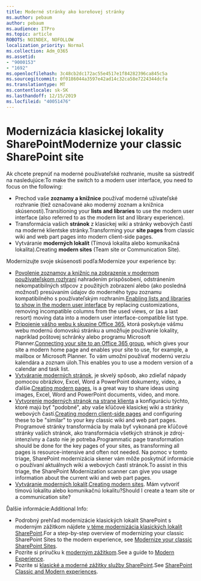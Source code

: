 ```yaml
---
title: Moderné stránky ako koreňovej stránky
ms.author: pebaum
author: pebaum
ms.audience: ITPro
ms.topic: article
ROBOTS: NOINDEX, NOFOLLOW
localization_priority: Normal
ms.collection: Adm_O365
ms.assetid:
- "9000153"
- "1692"
ms.openlocfilehash: 3c48cb2dc172ac55e4517e1f84282396ca845c5a
ms.sourcegitcommit: 0f0186044a3597e42ad14c32ca58e7224344dcfa
ms.translationtype: MT
ms.contentlocale: sk-SK
ms.lasthandoff: 12/15/2019
ms.locfileid: "40051476"
---
```

# <a name="modernize-your-classic-sharepoint-site"></a><span data-ttu-id="f7394-102">Modernizácia klasickej lokality SharePoint</span><span class="sxs-lookup"><span data-stu-id="f7394-102">Modernize your classic SharePoint site</span></span>

<span data-ttu-id="f7394-103">Ak chcete prepnúť na moderné používateľské rozhranie, musíte sa sústrediť na nasledujúce:</span><span class="sxs-lookup"><span data-stu-id="f7394-103">To make the switch to a modern user interface, you need to focus on the following:</span></span>

- <span data-ttu-id="f7394-104">Prechod vaše **zoznamy a knižnice** používať moderné užívateľské rozhranie (tiež označované ako moderný zoznam a knižnica skúsenosti).</span><span class="sxs-lookup"><span data-stu-id="f7394-104">Transitioning your **lists and libraries** to use the modern user interface (also referred to as the modern list and library experience).</span></span>
- <span data-ttu-id="f7394-105">Transformácia vašich **stránok** z klasickej wiki a stránky webových častí na moderné klientske stránky.</span><span class="sxs-lookup"><span data-stu-id="f7394-105">Transforming your **site pages** from classic wiki and web part pages into modern client-side pages.</span></span>
- <span data-ttu-id="f7394-106">Vytváranie **moderných lokalít** (Tímová lokalita alebo komunikačná lokalita).</span><span class="sxs-lookup"><span data-stu-id="f7394-106">Creating **modern sites** (Team site or Communication Site).</span></span>

<span data-ttu-id="f7394-107">Modernizujte svoje skúsenosti podľa:</span><span class="sxs-lookup"><span data-stu-id="f7394-107">Modernize your experience by:</span></span>
- <span data-ttu-id="f7394-108">[Povolenie zoznamov a knižníc na zobrazenie v modernom používateľskom rozhraní](https://docs.microsoft.com/sharepoint/dev/transform/modernize-userinterface-lists-and-libraries) nahradením prispôsobení, odstránením nekompatibilných stĺpcov z použitých zobrazení alebo (ako posledná možnosť) presúvaním údajov do moderného typu zoznamu kompatibilného s používateľským rozhraním.</span><span class="sxs-lookup"><span data-stu-id="f7394-108">[Enabling lists and libraries to show in the modern user interface](https://docs.microsoft.com/sharepoint/dev/transform/modernize-userinterface-lists-and-libraries) by replacing customizations, removing incompatible columns from the used views, or (as a last resort) moving data into a modern user interface-compatible list type.</span></span>
- <span data-ttu-id="f7394-109">[Pripojenie vášho webu k skupine Office 365](https://docs.microsoft.com/sharepoint/dev/transform/modernize-connect-to-office365-group), ktorá poskytuje vášmu webu modernú domovskú stránku a umožňuje používanie lokality, napríklad poštovej schránky alebo programu Microsoft Planner.</span><span class="sxs-lookup"><span data-stu-id="f7394-109">[Connecting your site to an Office 365 group](https://docs.microsoft.com/sharepoint/dev/transform/modernize-connect-to-office365-group), which gives your site a modern home page and enables your site to use, for example, a mailbox or Microsoft Planner.</span></span> <span data-ttu-id="f7394-110">To vám umožní používať modernú verziu kalendára a zoznam úloh.</span><span class="sxs-lookup"><span data-stu-id="f7394-110">This enables you to use a modern version of a calendar and task list.</span></span>
- <span data-ttu-id="f7394-111">[Vytváranie moderných stránok](https://support.office.com/article/create-and-use-modern-pages-on-a-sharepoint-site-b3d46deb-27a6-4b1e-87b8-df851e503dec), je skvelý spôsob, ako zdieľať nápady pomocou obrázkov, Excel, Word a PowerPoint dokumenty, video, a ďalšie.</span><span class="sxs-lookup"><span data-stu-id="f7394-111">[Creating modern pages](https://support.office.com/article/create-and-use-modern-pages-on-a-sharepoint-site-b3d46deb-27a6-4b1e-87b8-df851e503dec), is a great way to share ideas using images, Excel, Word and PowerPoint documents, video, and more.</span></span>
- <span data-ttu-id="f7394-112">[Vytvorenie moderných stránok na strane klienta](https://docs.microsoft.com/sharepoint/dev/transform/modernize-userinterface-site-pages) a konfiguráciu týchto, ktoré majú byť "podobné", aby vaše kľúčové klasickej wiki a stránky webových častí.</span><span class="sxs-lookup"><span data-stu-id="f7394-112">[Creating modern client-side pages](https://docs.microsoft.com/sharepoint/dev/transform/modernize-userinterface-site-pages) and configuring these to be "similar" to your key classic wiki and web part pages.</span></span> <span data-ttu-id="f7394-113">Programové stránky transformácia by mala byť vykonaná pre kľúčové stránky vašich stránok, ako transformácia všetkých stránok je zdroj-intenzívny a často nie je potreba.</span><span class="sxs-lookup"><span data-stu-id="f7394-113">Programmatic page transformation should be done for the key pages of your sites, as transforming all pages is resource-intensive and often not needed.</span></span> <span data-ttu-id="f7394-114">Na pomoc v tomto triage, SharePoint modernizácia skener vám môže poskytnúť informácie o používaní aktuálnych wiki a webových častí stránok.</span><span class="sxs-lookup"><span data-stu-id="f7394-114">To assist in this triage, the SharePoint Modernization scanner can give you usage information about the current wiki and web part pages.</span></span>
- <span data-ttu-id="f7394-115">[Vytváranie moderných lokalít](https://support.office.com/article/create-a-team-site-in-sharepoint-ef10c1e7-15f3-42a3-98aa-b5972711777d).</span><span class="sxs-lookup"><span data-stu-id="f7394-115">[Creating modern sites](https://support.office.com/article/create-a-team-site-in-sharepoint-ef10c1e7-15f3-42a3-98aa-b5972711777d).</span></span> <span data-ttu-id="f7394-116">Mám vytvoriť tímovú lokalitu alebo komunikačnú lokalitu?</span><span class="sxs-lookup"><span data-stu-id="f7394-116">Should I create a team site or a communication site?</span></span>

<span data-ttu-id="f7394-117">Ďalšie informácie:</span><span class="sxs-lookup"><span data-stu-id="f7394-117">Additional Info:</span></span> 
- <span data-ttu-id="f7394-118">Podrobný prehľad modernizácie klasických lokalít SharePoint s moderným zážitkom nájdete [v téme modernizácia klasických lokalít SharePoint](https://docs.microsoft.com/sharepoint/dev/transform/modernize-classic-sites).</span><span class="sxs-lookup"><span data-stu-id="f7394-118">For a step-by-step overview of modernizing your classic SharePoint Sites to the modern experience, see [Modernize your classic SharePoint Sites](https://docs.microsoft.com/sharepoint/dev/transform/modernize-classic-sites).</span></span>
- <span data-ttu-id="f7394-119">Pozrite si príručku k [moderným zážitkom](https://docs.microsoft.com/sharepoint/guide-to-sharepoint-modern-experience).</span><span class="sxs-lookup"><span data-stu-id="f7394-119">See a guide to [Modern Experience](https://docs.microsoft.com/sharepoint/guide-to-sharepoint-modern-experience).</span></span>
- <span data-ttu-id="f7394-120">Pozrite si [klasické a moderné zážitky služby SharePoint](https://support.office.com/article/sharepoint-classic-and-modern-experiences-5725c103-505d-4a6e-9350-300d3ec7d73f).</span><span class="sxs-lookup"><span data-stu-id="f7394-120">See [SharePoint Classic and Modern experiences](https://support.office.com/article/sharepoint-classic-and-modern-experiences-5725c103-505d-4a6e-9350-300d3ec7d73f).</span></span> 




